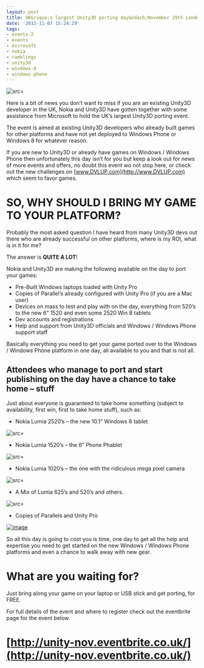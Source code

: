 ```yaml
---
layout: post
title: UK&rsquo;s largest Unity3D porting day&ndash;November 29th London
date: '2013-11-07 15:24:29'
tags:
- events-2
- events
- microsoft
- nokia
- ramblings
- unity3d
- windows-8
- windows-phone
---
```


![src=]()

Here is a bit of news you don’t want to miss if you are an existing Unity3D developer in the UK, Nokia and Unity3D have gotten together with some assistance from Microsoft to hold the UK’s largest Unity3D porting event.

The event is aimed at existing Unity3D developers who already built games for other platforms and have not yet deployed to Windows Phone or Windows 8 for whatever reason.

If you are new to Unity3D or already have games on Windows / Windows Phone then unfortunately this day isn’t for you but keep a look out for news of more events and offers, no doubt this event wo not stop here, or check out the new challenges on [www.DVLUP.com](http://www.DVLUP.com) which seem to favor games.

# SO, WHY SHOULD I BRING MY GAME TO YOUR PLATFORM?

Probably the most asked question I have heard from many Unity3D devs out there who are already successful on other platforms, where is my ROI, what is in it for me?

The answer is **QUITE A LOT**!

Nokia and Unity3D are making the following available on the day to port your games:

- Pre-Built Windows laptops loaded with Unity Pro
- Copies of Parallel’s already configured with Unity Pro (if you are a Mac user)
- Devices on mass to test and play with on the day, everything from 520’s to the new 6” 1520 and even some 2520 Win 8 tablets
- Dev accounts and registrations
- Help and support from Unity3D officials and Windows / Windows Phone support staff

Basically everything you need to get your game ported over to the Windows / Windows Phone platform in one day, all available to you and that is not all.

## 

## Attendees who manage to port and start publishing on the day have a chance to take home – stuff

Just about everyone is guaranteed to take home something (subject to availability, first win, first to take home stuff), such as:

- Nokia Lumia 2520’s – the new 10.1” Windows 8 tablet

![src=]()

- Nokia Lumia 1520’s – the 6” Phone Phablet

![src=]()

- Nokia Lumia 1020’s – the one with the ridiculous mega pixel camera

![src=]()

- A Mix of Lumia 625’s and 520’s and others.

![src=]()

- Copies of Parallels and Unity Pro

[![image](/Images/wordpress/2013/11/image_thumb.png "image")](/Images/wordpress/2013/11/image.png)

So all this day is going to cost you is time, one day to get all the help and expertise you need to get started on the new Windows / Windows Phone platforms and even a chance to walk away with new gear.

# What are you waiting for?

Just bring along your game on your laptop or USB stick and get porting, for FREE.

For full details of the event and where to register check out the eventbrite page for the event below.

# [http://unity-nov.eventbrite.co.uk/](http://unity-nov.eventbrite.co.uk/)
